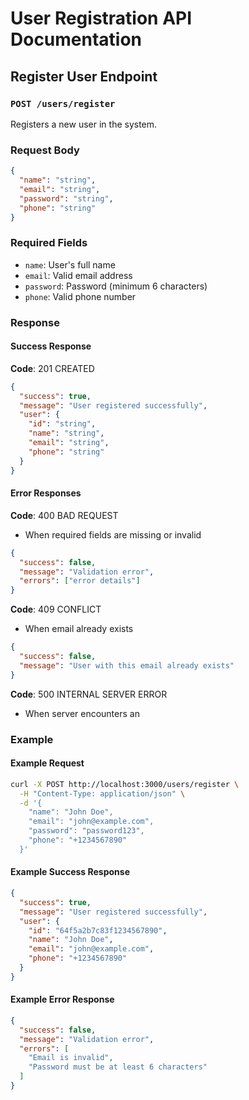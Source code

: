 # User Registration API Documentation

## Register User Endpoint

### `POST /users/register`

Registers a new user in the system.

### Request Body

```json
{
  "name": "string",
  "email": "string",
  "password": "string",
  "phone": "string"
}
```

### Required Fields

- `name`: User's full name
- `email`: Valid email address
- `password`: Password (minimum 6 characters)
- `phone`: Valid phone number

### Response

#### Success Response

**Code**: 201 CREATED

```json
{
  "success": true,
  "message": "User registered successfully",
  "user": {
    "id": "string",
    "name": "string",
    "email": "string",
    "phone": "string"
  }
}
```

#### Error Responses

**Code**: 400 BAD REQUEST
- When required fields are missing or invalid

```json
{
  "success": false,
  "message": "Validation error",
  "errors": ["error details"]
}
```

**Code**: 409 CONFLICT
- When email already exists

```json
{
  "success": false,
  "message": "User with this email already exists"
}
```

**Code**: 500 INTERNAL SERVER ERROR
- When server encounters an

### Example

#### Example Request
```bash
curl -X POST http://localhost:3000/users/register \
  -H "Content-Type: application/json" \
  -d '{
    "name": "John Doe",
    "email": "john@example.com",
    "password": "password123",
    "phone": "+1234567890"
  }'
```

#### Example Success Response
```json
{
  "success": true,
  "message": "User registered successfully",
  "user": {
    "id": "64f5a2b7c83f1234567890",
    "name": "John Doe",
    "email": "john@example.com",
    "phone": "+1234567890"
  }
}
```

#### Example Error Response
```json
{
  "success": false,
  "message": "Validation error",
  "errors": [
    "Email is invalid",
    "Password must be at least 6 characters"
  ]
}
```
